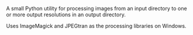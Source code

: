A small Python utility for processing images from an input directory to
one or more output resolutions in an output directory.

Uses ImageMagick and JPEGtran as the processing libraries on Windows.